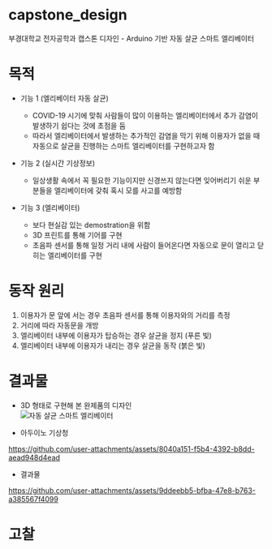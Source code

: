 # capstone_design
부경대학교 전자공학과 캡스톤 디자인 - Arduino 기반 자동 살균 스마트 엘리베이터

# 목적
- 기능 1 (엘리베이터 자동 살균)
    - COVID-19 시기에 맞춰 사람들이 많이 이용하는 엘리베이터에서 추가 감염이 발생하기 쉽다는 것에 초점을 둠
    - 따라서 엘리베이터에서 발생하는 추가적인 감염을 막기 위해 이용자가 없을 때 자동으로 살균을 진행하는 스마트 엘리베이터를 구현하고자 함

- 기능 2 (실시간 기상정보)
    - 일상생활 속에서 꼭 필요한 기능이지만 신경쓰지 않는다면 잊어버리기 쉬운 부분들을 엘리베이터에 갖춰 혹시 모를 사고를 예방함

- 기능 3 (엘리베이터)
    - 보다 현실감 있는 demostration을 위함
    - 3D 프린트를 통해 기어를 구현
    - 초음파 센서를 통해 일정 거리 내에 사람이 들어온다면 자동으로 문이 열리고 닫히는 엘리베이터를 구현

# 동작 원리
1. 이용자가 문 앞에 서는 경우 초음파 센서를 통해 이용자와의 거리를 측정
2. 거리에 따라 자동문을 개방
3. 엘리베이터 내부에 이용자가 탑승하는 경우 살균을 정지 (푸른 빛)
4. 엘리베이터 내부에 이용자가 내리는 경우 살균을 동작 (붉은 빛)

# 결과물
- 3D 형태로 구현해 본 완제품의 디자인<br>
![자동 살균 스마트 엘리베이터](https://github.com/user-attachments/assets/c364323b-13ea-4522-b1d7-bdf32206e916)


- 아두이노 기상청 


https://github.com/user-attachments/assets/8040a151-f5b4-4392-b8dd-aead948d4ead



- 결과물



https://github.com/user-attachments/assets/9ddeebb5-bfba-47e8-b763-a385567f4099



# 고찰

